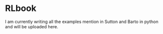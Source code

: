 # RLbook
I am currently writing all the examples mention in Sutton and Barto in python and will be uploaded here.
